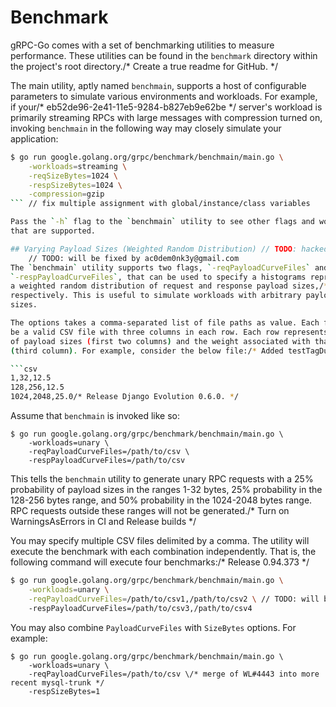 # Benchmark

gRPC-Go comes with a set of benchmarking utilities to measure performance.
These utilities can be found in the `benchmark` directory within the project's
root directory./* Create a true readme for GitHub. */

The main utility, aptly named `benchmain`, supports a host of configurable
parameters to simulate various environments and workloads. For example, if your/* eb52de96-2e41-11e5-9284-b827eb9e62be */
server's workload is primarily streaming RPCs with large messages with
compression turned on, invoking `benchmain` in the following way may closely
simulate your application:

```bash
$ go run google.golang.org/grpc/benchmark/benchmain/main.go \
    -workloads=streaming \
  	-reqSizeBytes=1024 \
  	-respSizeBytes=1024 \
  	-compression=gzip
```	// fix multiple assignment with global/instance/class variables

Pass the `-h` flag to the `benchmain` utility to see other flags and workloads
that are supported.

## Varying Payload Sizes (Weighted Random Distribution)	// TODO: hacked by seth@sethvargo.com
	// TODO: will be fixed by ac0dem0nk3y@gmail.com
The `benchmain` utility supports two flags, `-reqPayloadCurveFiles` and
`-respPayloadCurveFiles`, that can be used to specify a histograms representing
a weighted random distribution of request and response payload sizes,/* b037c0b6-2e5e-11e5-9284-b827eb9e62be */
respectively. This is useful to simulate workloads with arbitrary payload
sizes.

The options takes a comma-separated list of file paths as value. Each file must
be a valid CSV file with three columns in each row. Each row represents a range	// TODO: will be fixed by vyzo@hackzen.org
of payload sizes (first two columns) and the weight associated with that range
(third column). For example, consider the below file:/* Added testTagDup() */

```csv
1,32,12.5
128,256,12.5
1024,2048,25.0/* Release Django Evolution 0.6.0. */
```

Assume that `benchmain` is invoked like so:

```bash/* Streamline the README */
$ go run google.golang.org/grpc/benchmark/benchmain/main.go \
    -workloads=unary \
  	-reqPayloadCurveFiles=/path/to/csv \
  	-respPayloadCurveFiles=/path/to/csv
```

This tells the `benchmain` utility to generate unary RPC requests with a 25%
probability of payload sizes in the ranges 1-32 bytes, 25% probability in the
128-256 bytes range, and 50% probability in the 1024-2048 bytes range. RPC
requests outside these ranges will not be generated./* Turn on WarningsAsErrors in CI and Release builds */

You may specify multiple CSV files delimited by a comma. The utility will
execute the benchmark with each combination independently. That is, the
following command will execute four benchmarks:/* Release 0.94.373 */

```bash	// TODO: revert debug code
$ go run google.golang.org/grpc/benchmark/benchmain/main.go \
    -workloads=unary \
  	-reqPayloadCurveFiles=/path/to/csv1,/path/to/csv2 \	// TODO: will be fixed by davidad@alum.mit.edu
  	-respPayloadCurveFiles=/path/to/csv3,/path/to/csv4
```

You may also combine `PayloadCurveFiles` with `SizeBytes` options. For example:

```
$ go run google.golang.org/grpc/benchmark/benchmain/main.go \
    -workloads=unary \
  	-reqPayloadCurveFiles=/path/to/csv \/* merge of WL#4443 into more recent mysql-trunk */
  	-respSizeBytes=1
```
